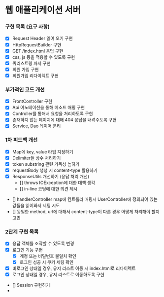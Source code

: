 # 웹 애플리케이션 서버
### 구현 목록 (요구 사항)
- [x] Request Header 읽어 오기 구현
- [x] HttpRequestBuilder 구현
- [x] GET /index.html 응답 구현
- [x] css, js 등을 적용할 수 있도록 구현
- [x] 쿼리스트링 파서 구현
- [x] 회원 가입 구현
- [x] 회원가입 리다이렉트 구현

### 부가적인 코드 개선
- [x] FrontController 구현
- [x] Api 어노테이션을 통해 메소드 매핑 구현
- [x] Controller를 통해서 요청을 처리하도록 구현
- [x] 존재하지 않는 페이지에 대해 404 응답을 내려주도록 구현
- [x] Service, Dao 레이어 분리

### 1차 피드백 개선
- [x] Map에 key, value 타입 지정하기
- [x] Delimiter들 상수 처리하기
- [x] token substring 관련 가독성 높히기
- [x] requestBody 생성 시 content-type 활용하기
- [x] ResponseUtils 개선하기 (응답 처리 개선)
  - [] throws IOException에 대한 대책 생각
  - [] in-line 코딩에 대한 의견 제시
- [] handlerController map에 컨트롤러 매핑시 UserController에 정의되어 있는 값들을 읽어와서 세팅 시도
- [] 동일한 method, url에 대해서 content-type이 다른 경우 어떻게 처리해야 할지 고민

### 2단계 구현 목록
- [x] 응답 객체를 조작할 수 있도록 변경
- [x] 로그인 기능 구현
  - [x] 계정 또는 비밀번호 불일치 확인
  - [x] 로그인 성공 시 쿠키 세팅 확인
- [x] 비로그인 상태일 경우, 유저 리스트 이동 시 index.html로 리다이렉트
- [x] 로그인 상태일 경우, 유저 리스트로 이동하도록 구현
- [] Session 구현하기
- 